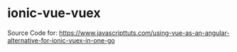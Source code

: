 # ionic-vue-vuex
Source Code for: https://www.javascripttuts.com/using-vue-as-an-angular-alternative-for-ionic-vuex-in-one-go
